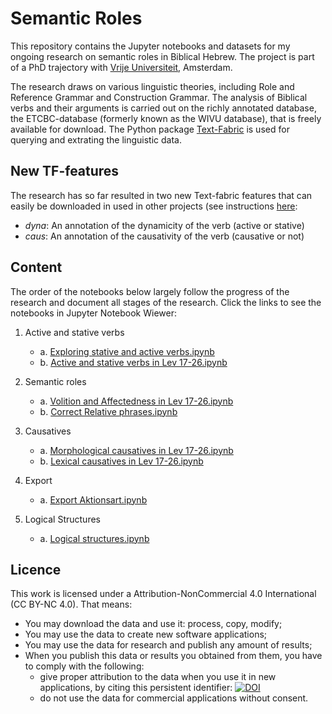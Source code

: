 # Semantic Roles

This repository contains the Jupyter notebooks and datasets for my ongoing research on semantic roles in Biblical Hebrew. The project is part of a PhD trajectory with [Vrije Universiteit](https://www.vu.nl), Amsterdam.

The research draws on various linguistic theories, including Role and Reference Grammar and Construction Grammar. The analysis of Biblical verbs and their arguments is carried out on the richly annotated database, the ETCBC-database (formerly known as the WIVU database), that is freely available for download. The Python package [Text-Fabric](https://github.com/annotation/text-fabric) is used for querying and extrating the linguistic data. 

## New TF-features
The research has so far resulted in two new Text-fabric features that can easily be downloaded in used in other projects (see instructions [here](https://annotation.github.io/text-fabric/Api/App/#incantation):

  * *dyna*: An annotation of the dynamicity of the verb (active or stative)
  * *caus*: An annotation of the causativity of the verb (causative or not)

## Content
The order of the notebooks below largely follow the progress of the research and document all stages of the research. Click the links to see the notebooks in Jupyter Notebook Wiewer:

1. Active and stative verbs
    * a. [Exploring stative and active verbs.ipynb](https://nbviewer.jupyter.org/github/ch-jensen/semantic-roles/blob/master/1a_Exploring%20stative%20and%20active%20verbs.ipynb)
    * b. [Active and stative verbs in Lev 17-26.ipynb](https://nbviewer.jupyter.org/github/ch-jensen/semantic-roles/blob/master/1b_Active%20and%20stative%20verbs%20in%20Lev%2017-26.ipynb)
    
 2. Semantic roles
    * a. [Volition and Affectedness in Lev 17-26.ipynb](https://nbviewer.jupyter.org/github/ch-jensen/semantic-roles/blob/master/2a_Volition%20and%20Affectedness%20in%20Lev%2017-26.ipynb)
    * b. [Correct Relative phrases.ipynb](https://nbviewer.jupyter.org/github/ch-jensen/semantic-roles/blob/master/2b_Correct%20Relative%20phrases.ipynb)
    
3. Causatives
    * a. [Morphological causatives in Lev 17-26.ipynb](https://nbviewer.jupyter.org/github/ch-jensen/semantic-roles/blob/master/3a_Morphological%20causatives%20in%20Lev%2017-26.ipynb)
    * b. [Lexical causatives in Lev 17-26.ipynb](https://nbviewer.jupyter.org/github/ch-jensen/semantic-roles/blob/master/3b_Lexical%20causatives%20in%20Lev%2017-26.ipynb)

4. Export
    * a. [Export Aktionsart.ipynb](https://nbviewer.jupyter.org/github/ch-jensen/semantic-roles/blob/master/4_Export%20Aktionsart.ipynb)

5. Logical Structures
    * a. [Logical structures.ipynb](https://nbviewer.jupyter.org/github/ch-jensen/semantic-roles/blob/master/5_Logical%20structures.ipynb)

## Licence
This work is licensed under a Attribution-NonCommercial 4.0 International (CC BY-NC 4.0). That means:

  * You may download the data and use it: process, copy, modify;
  * You may use the data to create new software applications;
  * You may use the data for research and publish any amount of results;
  * When you publish this data or results you obtained from them, you have to comply with the following:
      * give proper attribution to the data when you use it in new applications, by citing this persistent identifier: [![DOI](https://zenodo.org/badge/201926825.svg)](https://zenodo.org/badge/latestdoi/201926825)
      * do not use the data for commercial applications without consent.